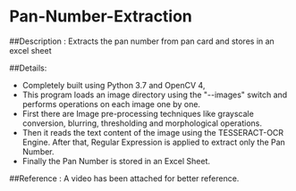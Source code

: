 # Pan-Number-Extraction #

##Description :
Extracts the pan number from pan card and stores in an excel sheet

##Details:
* Completely built using Python 3.7 and OpenCV 4,
* This program loads an image directory using the "--images" switch and performs operations on each image one by one.
* First there are Image pre-processing techniques like grayscale conversion, blurring, thresholding and morphological operations.
* Then it reads the text content of the image using the TESSERACT-OCR Engine. After that, Regular Expression is applied to extract only the Pan Number.
* Finally the Pan Number is stored in an Excel Sheet.

##Reference :
A video has been attached for better reference.
